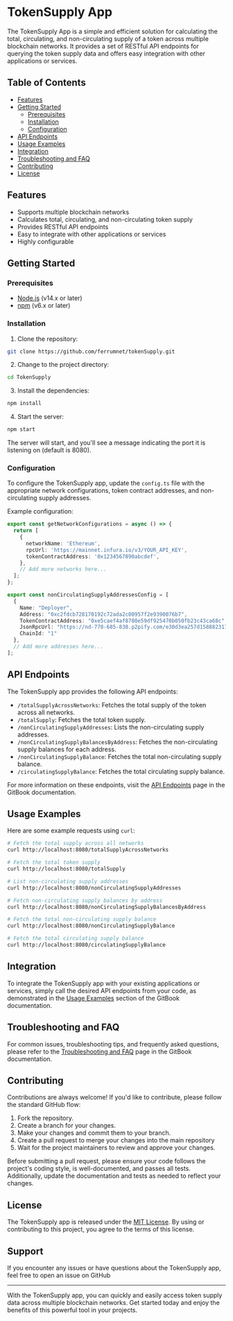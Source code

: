 TokenSupply App
===============

The TokenSupply App is a simple and efficient solution for calculating the total, circulating, and non-circulating supply of a token across multiple blockchain networks. It provides a set of RESTful API endpoints for querying the token supply data and offers easy integration with other applications or services.

Table of Contents
-----------------

-   [Features](#features)
-   [Getting Started](#getting-started)
    -   [Prerequisites](#prerequisites)
    -   [Installation](#installation)
    -   [Configuration](#configuration)
-   [API Endpoints](#api-endpoints)
-   [Usage Examples](#usage-examples)
-   [Integration](#integration)
-   [Troubleshooting and FAQ](#troubleshooting-and-faq)
-   [Contributing](#contributing)
-   [License](#license)



Features
--------

-   Supports multiple blockchain networks
-   Calculates total, circulating, and non-circulating token supply
-   Provides RESTful API endpoints
-   Easy to integrate with other applications or services
-   Highly configurable

Getting Started
---------------

### Prerequisites

-   [Node.js](https://nodejs.org/en/) (v14.x or later)
-   [npm](https://www.npmjs.com/) (v6.x or later)

### Installation

1.  Clone the repository:

```bash
git clone https://github.com/ferrumnet/tokenSupply.git
```

2.  Change to the project directory:

```bash
cd TokenSupply
```

3.  Install the dependencies:

```bash
npm install
```

4.  Start the server:
```bash
npm start
```
The server will start, and you'll see a message indicating the port it is listening on (default is 8080).

### Configuration

To configure the TokenSupply app, update the `config.ts` file with the appropriate network configurations, token contract addresses, and non-circulating supply addresses.

Example configuration:

```typescript
export const getNetworkConfigurations = async () => {
  return [
    {
      networkName: 'Ethereum',
      rpcUrl: 'https://mainnet.infura.io/v3/YOUR_API_KEY',
      tokenContractAddress: '0x1234567890abcdef',
    },
    // Add more networks here...
  ];
};

export const nonCirculatingSupplyAddressesConfig = [
  {
    Name: "Deployer",
    Address: "0xc2fdcb728170192c72ada2c08957f2e9390076b7",
    TokenContractAddress: "0xe5caef4af8780e59df925470b050fb23c43ca68c",
    JsonRpcUrl: "https://nd-770-685-838.p2pify.com/e30d3ea257d1588823179ce4d5811a61",
    ChainId: "1"
  },
  // Add more addresses here...
];
```

API Endpoints
-------------

The TokenSupply app provides the following API endpoints:

-   `/totalSupplyAcrossNetworks`: Fetches the total supply of the token across all networks.
-   `/totalSupply`: Fetches the total token supply.
-   `/nonCirculatingSupplyAddresses`: Lists the non-circulating supply addresses.
-   `/nonCirculatingSupplyBalancesByAddress`: Fetches the non-circulating supply balances for each address.
-   `/nonCirculatingSupplyBalance`: Fetches the total non-circulating supply balance.
-   `/circulatingSupplyBalance`: Fetches the total circulating supply balance.

For more information on these endpoints, visit the [API Endpoints](https://docs.ferrumnetwork.io/ferrum-network-ecosystem/v/tokensupply-app/api-endpoints) page in the GitBook documentation.

Usage Examples
--------------

Here are some example requests using `curl`:

```bash
# Fetch the total supply across all networks
curl http://localhost:8080/totalSupplyAcrossNetworks

# Fetch the total token supply
curl http://localhost:8080/totalSupply

# List non-circulating supply addresses
curl http://localhost:8080/nonCirculatingSupplyAddresses

# Fetch non-circulating supply balances by address
curl http://localhost:8080/nonCirculatingSupplyBalancesByAddress

# Fetch the total non-circulating supply balance
curl http://localhost:8080/nonCirculatingSupplyBalance

# Fetch the total circulating supply balance
curl http://localhost:8080/circulatingSupplyBalance
```

Integration
-----------

To integrate the TokenSupply app with your existing applications or services, simply call the desired API endpoints from your code, as demonstrated in the [Usage Examples](https://docs.ferrumnetwork.io/ferrum-network-ecosystem/v/tokensupply-app/usage-examples) section of the GitBook documentation.

Troubleshooting and FAQ
-----------------------

For common issues, troubleshooting tips, and frequently asked questions, please refer to the [Troubleshooting and FAQ](https://docs.ferrumnetwork.io/ferrum-network-ecosystem/v/tokensupply-app/troubleshooting-and-faq) page in the GitBook documentation.

Contributing
------------

Contributions are always welcome! If you'd like to contribute, please follow the standard GitHub flow:

1.  Fork the repository.
2.  Create a branch for your changes.
3.  Make your changes and commit them to your branch.
4.  Create a pull request to merge your changes into the main repository
5.  Wait for the project maintainers to review and approve your changes.

Before submitting a pull request, please ensure your code follows the project's coding style, is well-documented, and passes all tests. Additionally, update the documentation and tests as needed to reflect your changes.

License
-------

The TokenSupply app is released under the [MIT License](https://opensource.org/license/mit/). By using or contributing to this project, you agree to the terms of this license.

Support
-------

If you encounter any issues or have questions about the TokenSupply app, feel free to open an issue on GitHub

* * * * *

With the TokenSupply app, you can quickly and easily access token supply data across multiple blockchain networks. Get started today and enjoy the benefits of this powerful tool in your projects.
